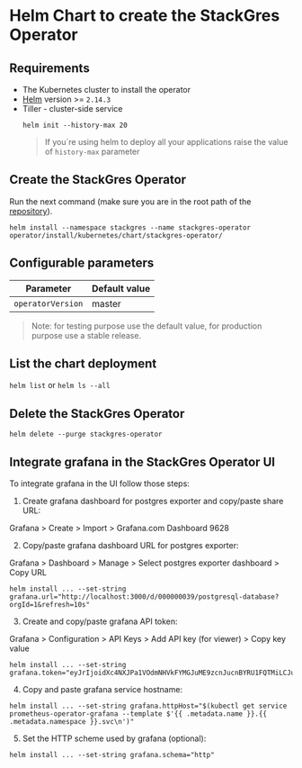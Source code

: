 # Helm Chart to create the StackGres Operator

## Requirements
- The Kubernetes cluster to install the operator
- [Helm](https://helm.sh/docs/using_helm/#installing-helm) version >= `2.14.3`
- Tiller - cluster-side service
  ```
  helm init --history-max 20
  ```
  > If you´re using helm to deploy all your applications raise the value of `history-max` parameter

## Create the StackGres Operator

Run the next command (make sure you are in the root path of the [repository](https://gitlab.com/stackgres/stackgres)).

`helm install --namespace stackgres --name stackgres-operator operator/install/kubernetes/chart/stackgres-operator/`

## Configurable parameters

| Parameter | Default value |
|-----------|---------------|
| `operatorVersion` | master |

> Note: for testing purpose use the default value, for production purpose use a stable release. 


## List the chart deployment 
`helm list` or `helm ls --all`

## Delete the StackGres Operator

`helm delete --purge stackgres-operator`

## Integrate grafana in the StackGres Operator UI

To integrate grafana in the UI follow those steps:

1. Create grafana dashboard for postgres exporter and copy/paste share URL:

Grafana > Create > Import > Grafana.com Dashboard 9628

2. Copy/paste grafana dashboard URL for postgres exporter:

Grafana > Dashboard > Manage > Select postgres exporter dashboard > Copy URL

```
helm install ... --set-string grafana.url="http://localhost:3000/d/000000039/postgresql-database?orgId=1&refresh=10s"
```

3. Create and copy/paste grafana API token:

Grafana > Configuration > API Keys > Add API key (for viewer) > Copy key value

```
helm install ... --set-string grafana.token="eyJrIjoidXc4NXJPa1VOdmNHVkFYMGJuME9zcnJucnBYRU1FQTMiLCJuIjoic3RhY2tncmVzIiwiaWQiOjF9"
```

4. Copy and paste grafana service hostname:

```
helm install ... --set-string grafana.httpHost="$(kubectl get service prometheus-operator-grafana --template $'{{ .metadata.name }}.{{ .metadata.namespace }}.svc\n')"
```

5. Set the HTTP scheme used by grafana (optional):


```
helm install ... --set-string grafana.schema="http"
```
